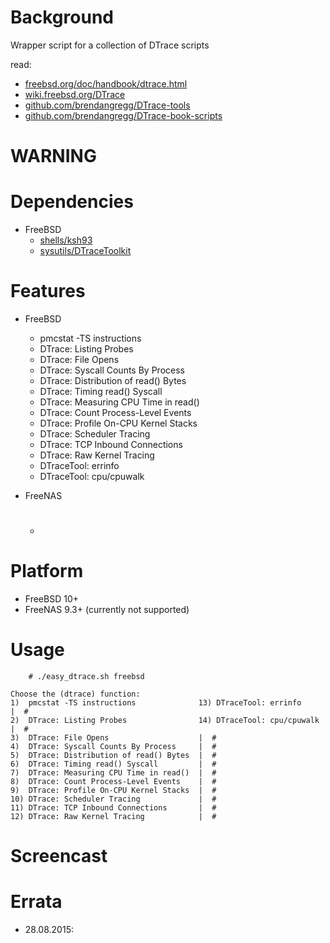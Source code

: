 
Background
==========
Wrapper script for a collection of DTrace scripts

read:
* [freebsd.org/doc/handbook/dtrace.html](https://www.freebsd.org/doc/handbook/dtrace.html)
* [wiki.freebsd.org/DTrace](https://wiki.freebsd.org/DTrace)
* [github.com/brendangregg/DTrace-tools](https://github.com/brendangregg/DTrace-tools)
* [github.com/brendangregg/DTrace-book-scripts](https://github.com/brendangregg/DTrace-book-scripts)

WARNING
=======

Dependencies
============
* FreeBSD
   * [shells/ksh93](https://www.freshports.org/shells/ksh93/)
   * [sysutils/DTraceToolkit](https://www.freshports.org/sysutils/DTraceToolkit/)

Features
========
* FreeBSD
  * pmcstat -TS instructions
  * DTrace: Listing Probes
  * DTrace: File Opens
  * DTrace: Syscall Counts By Process
  * DTrace: Distribution of read() Bytes
  * DTrace: Timing read() Syscall
  * DTrace: Measuring CPU Time in read()
  * DTrace: Count Process-Level Events
  * DTrace: Profile On-CPU Kernel Stacks
  * DTrace: Scheduler Tracing
  * DTrace: TCP Inbound Connections
  * DTrace: Raw Kernel Tracing
  * DTraceTool: errinfo
  * DTraceTool: cpu/cpuwalk

* FreeNAS
  * #

Platform
========
* FreeBSD 10+
* FreeNAS 9.3+ (currently not supported)

Usage
=====
```
    # ./easy_dtrace.sh freebsd

Choose the (dtrace) function:
1)  pmcstat -TS instructions              13) DTraceTool: errinfo               |  #
2)  DTrace: Listing Probes                14) DTraceTool: cpu/cpuwalk           |  #
3)  DTrace: File Opens                    |  #
4)  DTrace: Syscall Counts By Process     |  #
5)  DTrace: Distribution of read() Bytes  |  #
6)  DTrace: Timing read() Syscall         |  #
7)  DTrace: Measuring CPU Time in read()  |  #
8)  DTrace: Count Process-Level Events    |  #
9)  DTrace: Profile On-CPU Kernel Stacks  |  #
10) DTrace: Scheduler Tracing             |  #
11) DTrace: TCP Inbound Connections       |  #
12) DTrace: Raw Kernel Tracing            |  #

```

Screencast
==========

Errata
======
* 28.08.2015:

